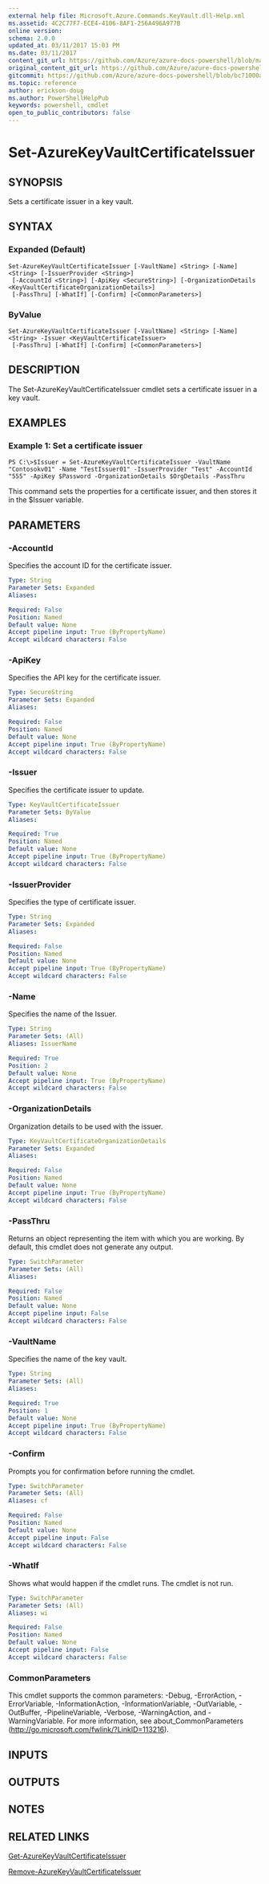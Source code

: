 ```yaml
---
external help file: Microsoft.Azure.Commands.KeyVault.dll-Help.xml
ms.assetid: 4C2C77F7-ECE4-4106-8AF1-256A496A977B
online version:
schema: 2.0.0
updated_at: 03/11/2017 15:03 PM
ms.date: 03/11/2017
content_git_url: https://github.com/Azure/azure-docs-powershell/blob/marchrelease/azureps-cmdlets-docs/ResourceManager/AzureRM.KeyVault/v2.6.0/Set-AzureKeyVaultCertificateIssuer.md
original_content_git_url: https://github.com/Azure/azure-docs-powershell/blob/marchrelease/azureps-cmdlets-docs/ResourceManager/AzureRM.KeyVault/v2.6.0/Set-AzureKeyVaultCertificateIssuer.md
gitcommit: https://github.com/Azure/azure-docs-powershell/blob/bc71000aa3c7f754b95442dcc415a7324626a15c
ms.topic: reference
author: erickson-doug
ms.author: PowerShellHelpPub
keywords: powershell, cmdlet
open_to_public_contributors: false
---
```


# Set-AzureKeyVaultCertificateIssuer

## SYNOPSIS
Sets a certificate issuer in a key vault.

## SYNTAX

### Expanded (Default)
```
Set-AzureKeyVaultCertificateIssuer [-VaultName] <String> [-Name] <String> [-IssuerProvider <String>]
 [-AccountId <String>] [-ApiKey <SecureString>] [-OrganizationDetails <KeyVaultCertificateOrganizationDetails>]
 [-PassThru] [-WhatIf] [-Confirm] [<CommonParameters>]
```

### ByValue
```
Set-AzureKeyVaultCertificateIssuer [-VaultName] <String> [-Name] <String> -Issuer <KeyVaultCertificateIssuer>
 [-PassThru] [-WhatIf] [-Confirm] [<CommonParameters>]
```

## DESCRIPTION
The Set-AzureKeyVaultCertificateIssuer cmdlet sets a certificate issuer in a key vault.

## EXAMPLES

### Example 1: Set a certificate issuer
```
PS C:\>$Issuer = Set-AzureKeyVaultCertificateIssuer -VaultName "Contosokv01" -Name "TestIssuer01" -IssuerProvider "Test" -AccountId "555" -ApiKey $Password -OrganizationDetails $OrgDetails -PassThru
```

This command sets the properties for a certificate issuer, and then stores it in the $Issuer variable.

## PARAMETERS

### -AccountId
Specifies the account ID for the certificate issuer.

```yaml
Type: String
Parameter Sets: Expanded
Aliases: 

Required: False
Position: Named
Default value: None
Accept pipeline input: True (ByPropertyName)
Accept wildcard characters: False
```

### -ApiKey
Specifies the API key for the certificate issuer.

```yaml
Type: SecureString
Parameter Sets: Expanded
Aliases: 

Required: False
Position: Named
Default value: None
Accept pipeline input: True (ByPropertyName)
Accept wildcard characters: False
```

### -Issuer
Specifies the certificate issuer to update.

```yaml
Type: KeyVaultCertificateIssuer
Parameter Sets: ByValue
Aliases: 

Required: True
Position: Named
Default value: None
Accept pipeline input: True (ByPropertyName)
Accept wildcard characters: False
```

### -IssuerProvider
Specifies the type of certificate issuer.

```yaml
Type: String
Parameter Sets: Expanded
Aliases: 

Required: False
Position: Named
Default value: None
Accept pipeline input: True (ByPropertyName)
Accept wildcard characters: False
```

### -Name
Specifies the name of the Issuer.

```yaml
Type: String
Parameter Sets: (All)
Aliases: IssuerName

Required: True
Position: 2
Default value: None
Accept pipeline input: True (ByPropertyName)
Accept wildcard characters: False
```

### -OrganizationDetails
Organization details to be used with the issuer.

```yaml
Type: KeyVaultCertificateOrganizationDetails
Parameter Sets: Expanded
Aliases: 

Required: False
Position: Named
Default value: None
Accept pipeline input: True (ByPropertyName)
Accept wildcard characters: False
```

### -PassThru
Returns an object representing the item with which you are working.
By default, this cmdlet does not generate any output.

```yaml
Type: SwitchParameter
Parameter Sets: (All)
Aliases: 

Required: False
Position: Named
Default value: None
Accept pipeline input: False
Accept wildcard characters: False
```

### -VaultName
Specifies the name of the key vault.

```yaml
Type: String
Parameter Sets: (All)
Aliases: 

Required: True
Position: 1
Default value: None
Accept pipeline input: True (ByPropertyName)
Accept wildcard characters: False
```

### -Confirm
Prompts you for confirmation before running the cmdlet.

```yaml
Type: SwitchParameter
Parameter Sets: (All)
Aliases: cf

Required: False
Position: Named
Default value: None
Accept pipeline input: False
Accept wildcard characters: False
```

### -WhatIf
Shows what would happen if the cmdlet runs.
The cmdlet is not run.

```yaml
Type: SwitchParameter
Parameter Sets: (All)
Aliases: wi

Required: False
Position: Named
Default value: None
Accept pipeline input: False
Accept wildcard characters: False
```

### CommonParameters
This cmdlet supports the common parameters: -Debug, -ErrorAction, -ErrorVariable, -InformationAction, -InformationVariable, -OutVariable, -OutBuffer, -PipelineVariable, -Verbose, -WarningAction, and -WarningVariable. For more information, see about_CommonParameters (http://go.microsoft.com/fwlink/?LinkID=113216).

## INPUTS

## OUTPUTS

## NOTES

## RELATED LINKS

[Get-AzureKeyVaultCertificateIssuer](./Get-AzureKeyVaultCertificateIssuer.md)

[Remove-AzureKeyVaultCertificateIssuer](./Remove-AzureKeyVaultCertificateIssuer.md)

